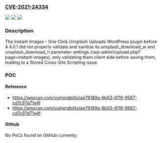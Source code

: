 ### [CVE-2021-24334](https://cve.mitre.org/cgi-bin/cvename.cgi?name=CVE-2021-24334)
![](https://img.shields.io/static/v1?label=Product&message=Instant%20Images%20%E2%80%93%20One%20Click%20Unsplash%20Uploads&color=blue)
![](https://img.shields.io/static/v1?label=Version&message=4.4.0.1%3C%204.4.0.1%20&color=brighgreen)
![](https://img.shields.io/static/v1?label=Vulnerability&message=CWE-79%20Cross-site%20Scripting%20(XSS)&color=brighgreen)

### Description

The Instant Images – One Click Unsplash Uploads WordPress plugin before 4.4.0.1 did not properly validate and sanitise its unsplash_download_w and unsplash_download_h parameter settings (/wp-admin/upload.php?page=instant-images), only validating them client side before saving them, leading to a Stored Cross-Site Scripting issue.

### POC

#### Reference
- https://wpscan.com/vulnerability/ae79189a-6b63-4110-9567-cd7c97d71e4f
- https://wpscan.com/vulnerability/ae79189a-6b63-4110-9567-cd7c97d71e4f

#### Github
No PoCs found on GitHub currently.

